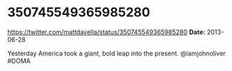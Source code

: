 # 350745549365985280
https://twitter.com/mattdavella/status/350745549365985280
**Date:** 2013-06-28

Yesterday America took a giant, bold leap into the present. @iamjohnoliver #DOMA
